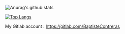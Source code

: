 ![Anurag's github stats](https://github-readme-stats.vercel.app/api?username=BaptisteContreras&show_icons=true&theme=default&hide_rank=false&rank_icon=github&include_all_commits=true&count_private=true)

[![Top Langs](https://github-readme-stats.vercel.app/api/top-langs/?username=BaptisteContreras)](https://github.com/anuraghazra/github-readme-stats)


My Gitlab account :  https://gitlab.com/BaptisteContreras

